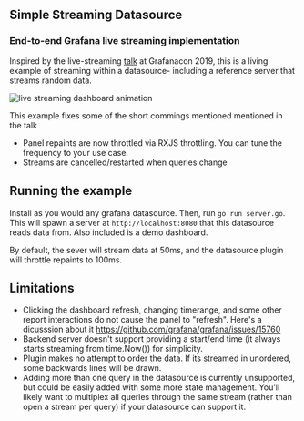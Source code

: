 ## Simple Streaming Datasource

### End-to-end Grafana live streaming implementation

Inspired by the live-streaming [talk](https://www.youtube.com/watch?v=bPrDTvlNIj8&feature=youtu.be&t=4754) at Grafanacon 2019, this is a living example of streaming within a datasource- including a reference server that streams random data.

![live streaming dashboard animation](/livedata.gif "live streaming dashboard")

This example fixes some of the short commings mentioned mentioned in the talk

* Panel repaints are now throttled via RXJS throttling. You can tune the frequency to your use case.
* Streams are cancelled/restarted when queries change

## Running the example

Install as you would any grafana datasource. Then, run `go run server.go`. This will spawn a server at `http://localhost:8080` that this datasource reads data from. Also included is a demo dashboard.

By default, the sever will stream data at 50ms, and the datasource plugin will throttle repaints to 100ms.

## Limitations

* Clicking the dashboard refresh, changing timerange, and some other report interactions do not cause the panel to "refresh". Here's a dicusssion about it https://github.com/grafana/grafana/issues/15760
* Backend server doesn't support providing a start/end time (it always starts streaming from time.Now()) for simplicity.
* Plugin makes no attempt to order the data. If its streamed in unordered, some backwards lines will be drawn.
* Adding more than one query in the datasource is currently unsupported, but could be easily added with some more state management. You'll likely want to multiplex all queries through the same stream (rather than open a stream per query) if your datasource can support it.

